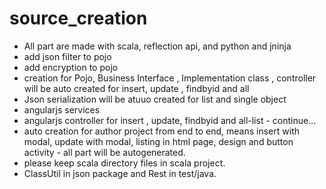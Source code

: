 # source_creation
- All part are made with scala, reflection api, and python and jninja
- add json filter to pojo
- add encryption to pojo
- creation for Pojo, Business Interface , Implementation class , controller will be auto created for insert, update , findbyid and all
- Json serialization will be atuuo created for list and single object
- angularjs services
- angularjs controller for insert , update, findbyid and all-list - continue...
- auto creation for author project from end to end, means insert with modal, update with modal, listing in html page, design and button activity - all part will be autogenerated. 
- please keep scala directory files in scala project.
- ClassUtil in json package and Rest in test/java.

